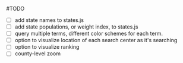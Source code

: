 #TODO
- [ ] add state names to states.js
- [ ] add state populations, or weight index, to states.js
- [ ] query multiple terms, different color schemes for each term.
- [ ] option to visualize location of each search center as it's searching
- [ ] option to visualize ranking
- [ ] county-level zoom
